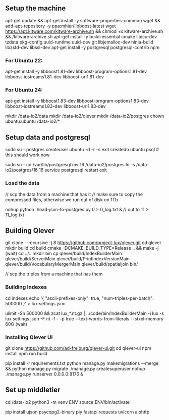 

## Setup the machine

apt-get update && apt-get install -y software-properties-common wget && add-apt-repository -y ppa:mhier/libboost-latest
wget https://apt.kitware.com/kitware-archive.sh && chmod +x kitware-archive.sh &&./kitware-archive.sh
apt-get install -y build-essential cmake libicu-dev tzdata pkg-config uuid-runtime uuid-dev git libjemalloc-dev ninja-build libzstd-dev libssl-dev
apt-get install -y postgresql postgresql-contrib npm

### For Ubuntu 22:
apt-get install -y libboost1.81-dev libboost-program-options1.81-dev libboost-iostreams1.81-dev libboost-url1.81-dev

### For Ubuntu 24:
apt-get install -y libboost1.83-dev libboost-program-options1.83-dev libboost-iostreams1.83-dev libboost-url1.83-dev

mkdir /data-io2/data
mkdir /data-io2/qlever
mkdir /data-io2/postgres
chown ubuntu:ubuntu /data-io2/*


## Setup data and postgresql

sudo su - postgres
createuser ubuntu -d -r -s
exit
createdb ubuntu
psql # this should work now

sudo su -
cd /var/lib/postgresql
mv 16 /data-io2/postgres
ln -s /data-io2/postgres/16 16
service postgresql restart
exit

### Load the data

// scp the data from a machine that has it
// make sure to copy the compressed files, otherwise we run out of disk on 1Tb


nohup python ./load-json-to-postgres.py 0 > 0_log.txt &
// out to 11 > 11_log.txt



## Building Qlever

git clone --recursive -j 8 https://github.com/project-lux/qlever.git
cd qlever
mkdir build
cd build
cmake -DCMAKE_BUILD_TYPE=Release .. && make -j
(wait)
cd ../..
mkdir bin
cp qlever/build/IndexBuilderMain qlever/build/ServerMain qlever/build/PrintIndexVersionMain qlever/build/VocabularyMergerMain qlever/build/spatialjoin bin/

// scp the triples from a machine that has them



### Building Indexes

cd indexes
echo '{ "ascii-prefixes-only": true, "num-triples-per-batch": 500000 }' > lux.settings.json

ulimit -Sn 500000 && zcat lux_*.nt.gz | ../code/bin/IndexBuilderMain -i lux -s lux.settings.json -F nt -f - -p true --text-words-from-literals --stxxl-memory 60G
(wait)


### Installing Qlever UI

git clone https://github.com/ad-freiburg/qlever-ui.git
cd qlever-ui
npm install
npm run build

pip install -r requirements.txt
python manage.py makemigrations --merge && python manage.py migrate
./manage.py createsuperuser
nohup ./manage.py runserver 0.0.0.0:8176 &


## Set up middletier

cd /data-io2
python3 -m venv ENV
source ENV/bin/activate

pip install ujson psycopg2-binary ply fastapi requests uvicorn aiohttp
